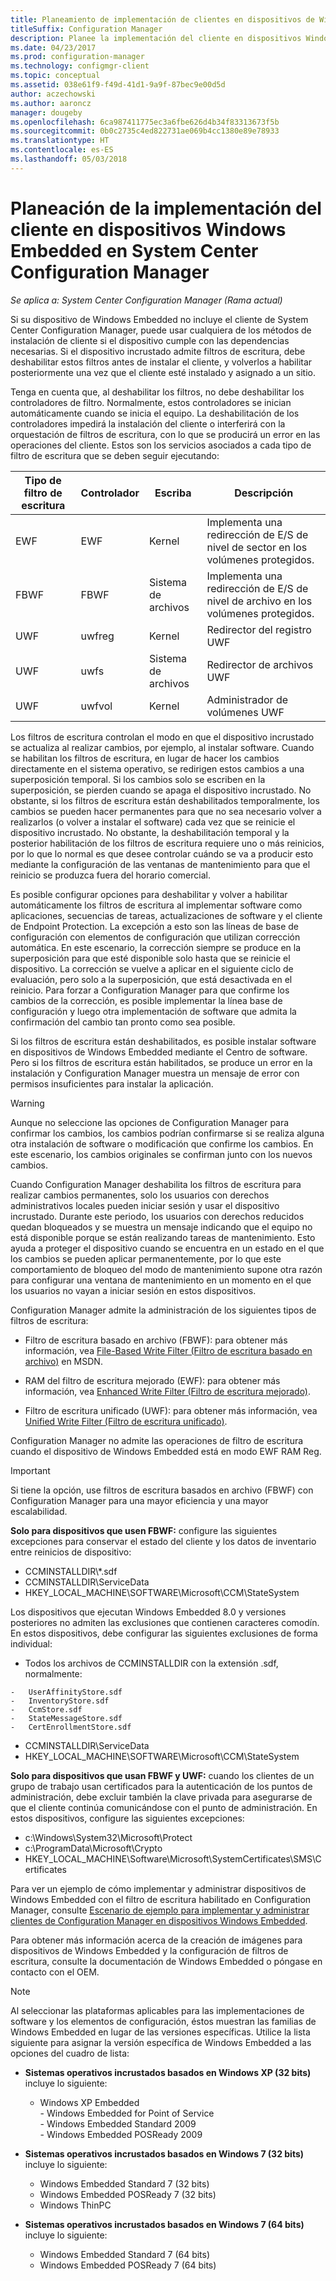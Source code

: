 ```yaml
---
title: Planeamiento de implementación de clientes en dispositivos de Windows Embedded
titleSuffix: Configuration Manager
description: Planee la implementación del cliente en dispositivos Windows Embedded en System Center Configuration Manager.
ms.date: 04/23/2017
ms.prod: configuration-manager
ms.technology: configmgr-client
ms.topic: conceptual
ms.assetid: 038e61f9-f49d-41d1-9a9f-87bec9e00d5d
author: aczechowski
ms.author: aaroncz
manager: dougeby
ms.openlocfilehash: 6ca987411775ec3a6fbe626d4b34f83313673f5b
ms.sourcegitcommit: 0b0c2735c4ed822731ae069b4cc1380e89e78933
ms.translationtype: HT
ms.contentlocale: es-ES
ms.lasthandoff: 05/03/2018
---
```

# <a name="planning-for-client-deployment-to-windows-embedded-devices-in-system-center-configuration-manager"></a>Planeación de la implementación del cliente en dispositivos Windows Embedded en System Center Configuration Manager

*Se aplica a: System Center Configuration Manager (Rama actual)*

<a name="BKMK_DeployClientEmbedded"></a> Si su dispositivo de Windows Embedded no incluye el cliente de System Center Configuration Manager, puede usar cualquiera de los métodos de instalación de cliente si el dispositivo cumple con las dependencias necesarias. Si el dispositivo incrustado admite filtros de escritura, debe deshabilitar estos filtros antes de instalar el cliente, y volverlos a habilitar posteriormente una vez que el cliente esté instalado y asignado a un sitio.  

 Tenga en cuenta que, al deshabilitar los filtros, no debe deshabilitar los controladores de filtro. Normalmente, estos controladores se inician automáticamente cuando se inicia el equipo. La deshabilitación de los controladores impedirá la instalación del cliente o interferirá con la orquestación de filtros de escritura, con lo que se producirá un error en las operaciones del cliente. Estos son los servicios asociados a cada tipo de filtro de escritura que se deben seguir ejecutando:  

|Tipo de filtro de escritura|Controlador|Escriba|Descripción|  
|-----------------------|------------|----------|-----------------|  
|EWF|EWF|Kernel|Implementa una redirección de E/S de nivel de sector en los volúmenes protegidos.|  
|FBWF|FBWF|Sistema de archivos|Implementa una redirección de E/S de nivel de archivo en los volúmenes protegidos.|  
|UWF|uwfreg|Kernel|Redirector del registro UWF|  
|UWF|uwfs|Sistema de archivos|Redirector de archivos UWF|  
|UWF|uwfvol|Kernel|Administrador de volúmenes UWF|  

 Los filtros de escritura controlan el modo en que el dispositivo incrustado se actualiza al realizar cambios, por ejemplo, al instalar software. Cuando se habilitan los filtros de escritura, en lugar de hacer los cambios directamente en el sistema operativo, se redirigen estos cambios a una superposición temporal. Si los cambios solo se escriben en la superposición, se pierden cuando se apaga el dispositivo incrustado. No obstante, si los filtros de escritura están deshabilitados temporalmente, los cambios se pueden hacer permanentes para que no sea necesario volver a realizarlos (o volver a instalar el software) cada vez que se reinicie el dispositivo incrustado. No obstante, la deshabilitación temporal y la posterior habilitación de los filtros de escritura requiere uno o más reinicios, por lo que lo normal es que desee controlar cuándo se va a producir esto mediante la configuración de las ventanas de mantenimiento para que el reinicio se produzca fuera del horario comercial.  

 Es posible configurar opciones para deshabilitar y volver a habilitar automáticamente los filtros de escritura al implementar software como aplicaciones, secuencias de tareas, actualizaciones de software y el cliente de Endpoint Protection. La excepción a esto son las líneas de base de configuración con elementos de configuración que utilizan corrección automática. En este escenario, la corrección siempre se produce en la superposición para que esté disponible solo hasta que se reinicie el dispositivo. La corrección se vuelve a aplicar en el siguiente ciclo de evaluación, pero solo a la superposición, que está desactivada en el reinicio. Para forzar a Configuration Manager para que confirme los cambios de la corrección, es posible implementar la línea base de configuración y luego otra implementación de software que admita la confirmación del cambio tan pronto como sea posible.  

 Si los filtros de escritura están deshabilitados, es posible instalar software en dispositivos de Windows Embedded mediante el Centro de software. Pero si los filtros de escritura están habilitados, se produce un error en la instalación y Configuration Manager muestra un mensaje de error con permisos insuficientes para instalar la aplicación.  

> [!WARNING]  
>  Aunque no seleccione las opciones de Configuration Manager para confirmar los cambios, los cambios podrían confirmarse si se realiza alguna otra instalación de software o modificación que confirme los cambios. En este escenario, los cambios originales se confirman junto con los nuevos cambios.  

 Cuando Configuration Manager deshabilita los filtros de escritura para realizar cambios permanentes, solo los usuarios con derechos administrativos locales pueden iniciar sesión y usar el dispositivo incrustado. Durante este periodo, los usuarios con derechos reducidos quedan bloqueados y se muestra un mensaje indicando que el equipo no está disponible porque se están realizando tareas de mantenimiento. Esto ayuda a proteger el dispositivo cuando se encuentra en un estado en el que los cambios se pueden aplicar permanentemente, por lo que este comportamiento de bloqueo del modo de mantenimiento supone otra razón para configurar una ventana de mantenimiento en un momento en el que los usuarios no vayan a iniciar sesión en estos dispositivos.  

 Configuration Manager admite la administración de los siguientes tipos de filtros de escritura:  

-   Filtro de escritura basado en archivo (FBWF): para obtener más información, vea [File-Based Write Filter (Filtro de escritura basado en archivo)](http://go.microsoft.com/fwlink/?LinkID=204717) en MSDN.  

-   RAM del filtro de escritura mejorado (EWF): para obtener más información, vea [Enhanced Write Filter (Filtro de escritura mejorado)](http://go.microsoft.com/fwlink/?LinkId=204718).  

-   Filtro de escritura unificado (UWF): para obtener más información, vea [Unified Write Filter (Filtro de escritura unificado)](http://go.microsoft.com/fwlink/?LinkId=309236).  

 Configuration Manager no admite las operaciones de filtro de escritura cuando el dispositivo de Windows Embedded está en modo EWF RAM Reg.  

> [!IMPORTANT]  
>  Si tiene la opción, use filtros de escritura basados en archivo (FBWF) con Configuration Manager para una mayor eficiencia y una mayor escalabilidad.
>
> **Solo para dispositivos que usen FBWF:** configure las siguientes excepciones para conservar el estado del cliente y los datos de inventario entre reinicios de dispositivo:  
>   
>  -   CCMINSTALLDIR\\\*.sdf  
> -   CCMINSTALLDIR\ServiceData  
> -   HKEY_LOCAL_MACHINE\SOFTWARE\Microsoft\CCM\StateSystem  
>   
>  Los dispositivos que ejecutan Windows Embedded 8.0 y versiones posteriores no admiten las exclusiones que contienen caracteres comodín. En estos dispositivos, debe configurar las siguientes exclusiones de forma individual:  
>   
>  -   Todos los archivos de CCMINSTALLDIR con la extensión .sdf, normalmente:  
>   
>     -   UserAffinityStore.sdf  
>     -   InventoryStore.sdf  
>     -   CcmStore.sdf  
>     -   StateMessageStore.sdf  
>     -   CertEnrollmentStore.sdf  
> -   CCMINSTALLDIR\ServiceData  
> -   HKEY_LOCAL_MACHINE\SOFTWARE\Microsoft\CCM\StateSystem  
>   
> **Solo para dispositivos que usan FBWF y UWF:** cuando los clientes de un grupo de trabajo usan certificados para la autenticación de los puntos de administración, debe excluir también la clave privada para asegurarse de que el cliente continúa comunicándose con el punto de administración. En estos dispositivos, configure las siguientes excepciones:  
>   
>  -   c:\Windows\System32\Microsoft\Protect  
> -   c:\ProgramData\Microsoft\Crypto  
> -   HKEY_LOCAL_MACHINE\Software\Microsoft\SystemCertificates\SMS\Certificates  

 Para ver un ejemplo de cómo implementar y administrar dispositivos de Windows Embedded con el filtro de escritura habilitado en Configuration Manager, consulte [Escenario de ejemplo para implementar y administrar clientes de Configuration Manager en dispositivos Windows Embedded](../../../../core/clients/deploy/example-scenario-for-deploying-and-managing-clients-on-windows-embedded-devices.md).  

 Para obtener más información acerca de la creación de imágenes para dispositivos de Windows Embedded y la configuración de filtros de escritura, consulte la documentación de Windows Embedded o póngase en contacto con el OEM.  

> [!NOTE]  
>  Al seleccionar las plataformas aplicables para las implementaciones de software y los elementos de configuración, éstos muestran las familias de Windows Embedded en lugar de las versiones específicas. Utilice la lista siguiente para asignar la versión específica de Windows Embedded a las opciones del cuadro de lista:  
>   
>  -   **Sistemas operativos incrustados basados en Windows XP (32 bits)** incluye lo siguiente:  
>   
>      -   Windows XP Embedded  
>     -   Windows Embedded for Point of Service  
>     -   Windows Embedded Standard 2009  
>     -   Windows Embedded POSReady 2009  
> -   **Sistemas operativos incrustados basados en Windows 7 (32 bits)** incluye lo siguiente:  
>   
>      -   Windows Embedded Standard 7 (32 bits)  
>     -   Windows Embedded POSReady 7 (32 bits)  
>     -   Windows ThinPC  
> -   **Sistemas operativos incrustados basados en Windows 7 (64 bits)** incluye lo siguiente:  
>   
>      -   Windows Embedded Standard 7 (64 bits)  
>     -   Windows Embedded POSReady 7 (64 bits)
